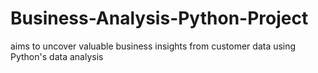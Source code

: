 # Business-Analysis-Python-Project
 aims to uncover valuable business insights from customer data using Python's data analysis
